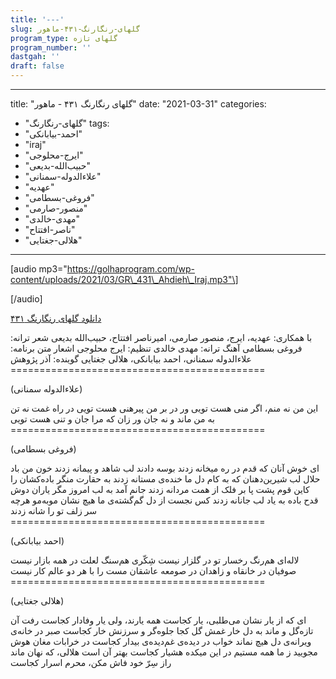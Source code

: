 ```yaml
---
title: '---'
slug: گلهای-رنگارنگ-۴۳۱-ماهور
program_type: گلهای تازه
program_number: ''
dastgah: ''
draft: false
---
```


---
title: "گلهای رنگارنگ ۴۳۱ - ماهور"
date: "2021-03-31"
categories: 
  - "گلهای-رنگارنگ"
tags: 
  - "احمد-بیابانکی"
  - "iraj"
  - "ایرج-محلوجی"
  - "حبیب‌الله-بدیعی"
  - "علاءالدوله-سمنانی"
  - "عهدیه"
  - "فروغی-بسطامی"
  - "منصور-صارمی"
  - "مهدی-خالدی"
  - "ناصر-افتتاح"
  - "هلالی-جغتایی"
---

\[audio mp3="https://golhaprogram.com/wp-content/uploads/2021/03/GR\_431\_Ahdieh\_Iraj.mp3"\]

\[/audio\]

[دانلود گلهای رنگارنگ ۴۳۱](https://golhaprogram.com/wp-content/uploads/2021/03/GR_431_Ahdieh_Iraj.mp3)

با همکاری: عهدیه، ایرج، منصور صارمی، امیرناصر افتتاح، حبیب‌الله بدیعی شعر ترانه: فروغی بسطامی آهنگ ترانه: مهدی خالدی تنظیم: ایرج محلوجی اشعار متن برنامه: علاءالدوله سمنانی، احمد بیابانکی، هلالی جغتایی گوینده: آذر پژوهش ============================================

(علاءالدوله سمنانی)

این من نه منم، اگر منی هست تویی ور در بر من پیرهنی هست تویی در راه غمت نه تن به من ماند و نه جان ور زان که مرا جان و تنی هست تویی ============================================

(فروغی بسطامی)

ای خوش آنان که قدم در ره میخانه زدند بوسه دادند لب شاهد و پیمانه زدند خون من باد حلال لب شیرین‌دهنان که به کام دل ما خنده‌ی مستانه زدند به حقارت منگر باده‌کشان را کاین قوم پشت پا بر فلک از همت مردانه زدند جانم آمد به لب امروز مگر یاران دوش قدح باده به یاد لب جانانه زدند کس نجست از دل گم‌گشته‌ی ما هیچ نشان موبه‌مو هرچه سر زلف تو را شانه زدند ============================================

(احمد بیابانکی)

لاله‌ای هم‌رنگ رخسار تو در گلزار نیست شِکّری هم‌سنگ لعلت در همه بازار نیست صوفیان در خانقاه و زاهدان در صومعه عاشقان مست را با هر دو عالم کار نیست ============================================

(هلالی جغتایی)

ای که از یار نشان می‌طلبی، یار کجاست همه یارند، ولی یار وفادار کجاست رفت آن تازه‌گل و ماند به دل خار غمش گل کجا جلوه‌گر و سرزنش خار کجاست صبر در خانه‌ی ویرانه‌ی دل هیچ نماند خواب در دیده‌ی غم‌دیده‌ی بیدار کجاست در خرابات مغان هوش مجویید ز ما همه مستیم در این میکده هشیار کجاست بهتر آن است هلالی، که نهان ماند راز سِرّ خود فاش مکن، محرم اسرار کجاست
